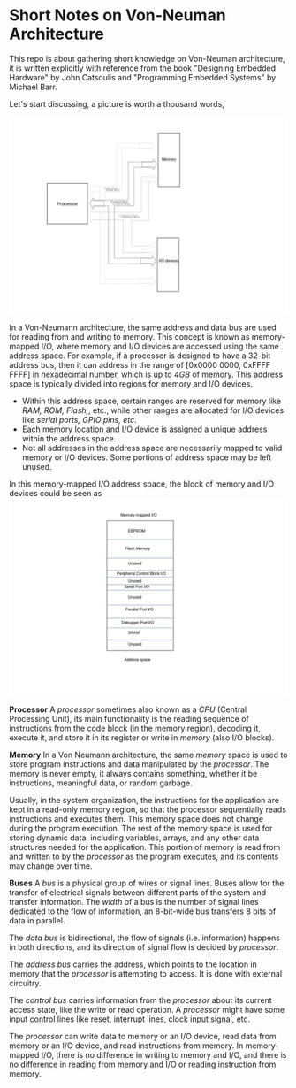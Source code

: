 # Short Notes on Von-Neuman Architecture

This repo is about gathering short knowledge on Von-Neuman architecture, 
it is written explicitly with reference from the book "Designing Embedded Hardware" 
by John Catsoulis and "Programming Embedded Systems" by Michael Barr.


Let's start discussing, a picture is worth a thousand words, 


<img src="https://github.com/abmajith/verilog-riscV32I-machine/blob/main/notesVonNeumanArch/archBasicPicture.jpg" alt="J" width="800"/>



In a Von-Neumann architecture, the same address and data bus are used for
reading from and writing to memory. This concept is known as memory-mapped I/O,
where memory and I/O devices are accessed using the same address space. For example, if a processor is designed to have a 32-bit address bus, then it
can address in the range of [0x0000 0000, 0xFFFF FFFF] in hexadecimal number,
which is up to *4GB* of memory.
This address space is typically divided into regions for memory and I/O devices.

- Within this address space, certain ranges are reserved for memory like *RAM, ROM, Flash,*, etc.,
  while other ranges are allocated for I/O devices like *serial ports, GPIO pins, etc*.
- Each memory location and I/O device is assigned a unique address within the address space.
- Not all addresses in the address space are necessarily mapped to valid memory or I/O devices.
  Some portions of address space may be left unused.

In this memory-mapped I/O address space, the block of memory and I/O devices could be seen as 
<img src="https://github.com/abmajith/verilog-riscV32I-machine/blob/main/notesVonNeumanArch/addressspacemmio.jpg" alt="J" width="800"/>


**Processor**
A *processor* sometimes also known as a *CPU* (Central Processing Unit), its main functionality is
the reading sequence of instructions from the code block (in the memory region), decoding it, execute it, and store it in
its register or write in *memory* (also I/O blocks).

**Memory**
In a Von Neumann architecture, the same *memory* space is used to store program instructions and data
manipulated by the *processor*. The memory is never empty, it always contains something,
whether it be instructions, meaningful data, or random garbage.

Usually, in the system organization, the instructions for the application are kept in a read-only memory region,
so that the processor sequentially reads instructions and executes them. This memory space does not change during the program execution.
The rest of the memory space is used for storing dynamic data, including variables, arrays, and any other data      
structures needed for the application. This portion of memory is read from and written to by the *processor*
as the program executes, and its contents may change over time. 

**Buses**
A *bus* is a physical group of wires or signal lines. Buses allow for the transfer 
of electrical signals between different parts of the system and transfer information. 
The *width* of a bus is the number of signal lines dedicated to the flow of information, 
an 8-bit-wide bus transfers 8 bits of data in parallel.

The *data bus* is bidirectional, the flow of signals (i.e. information) 
happens in both directions, and its direction of signal flow is decided by *processor*.

The *address bus* carries the address, which points to the location in memory 
that the *processor* is attempting to access.  It is done with external circuitry.

The *control bus* carries information from the *processor* about its current access state, 
like the write or read operation. A *processor* might have some input control lines like reset, 
interrupt lines, clock input signal, etc.

The *processor* can write data to memory or an I/O device, read data from memory or 
an I/O device, and read instructions from memory. In memory-mapped I/O, there is no difference 
in writing to memory and I/O, and there is no difference in reading from memory 
and I/O or reading instruction from memory.


